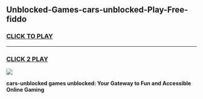 
## Unblocked-Games-cars-unblocked-Play-Free-fiddo
<h3>
<a href="https://premium76.site?title=cars-unblocked&ref=19M">CLICK TO PLAY</a></h3>
<hr>

<h3>
<a href="https://premium76.site?title=cars-unblocked&ref=19M">CLICK 2 PLAY</a>
  
</h3>

<a href="https://premium76.site?title=cars-unblocked&ref=19M"><img src="https://clearcache.store/games.png"></a>


**cars-unblocked games unblocked: Your Gateway to Fun and Accessible Online Gaming**
